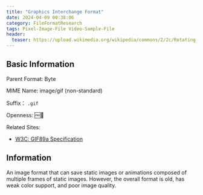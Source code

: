 ```yaml
---
title: "Graphics Interchange Format"
date: 2024-04-09 00:38:06
category: FileFormatResearch
tags: Pixel-Image-File Video-Sample-File
header:
  teaser: https://upload.wikimedia.org/wikipedia/commons/2/2c/Rotating_earth_%28large%29.gif
---
```


## Basic Information

Parent Format: Byte

MIME Name: image/gif (non-standard)

Suffix： `.gif`

Openness: 🆓📖

Related Sites:

* [W3C: GIF89a Specification](https://www.w3.org/Graphics/GIF/spec-gif89a.txt)

## Information

An image format that can save static images or animations composed of multiple frames of static images. However, the overall format is old, has weak color support, and poor image quality.
